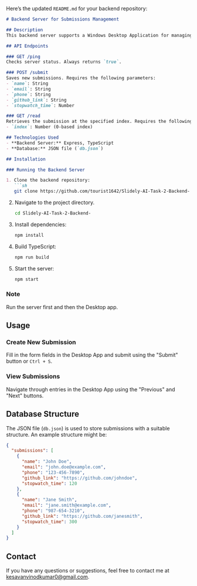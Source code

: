 Here’s the updated `README.md` for your backend repository:

```markdown
# Backend Server for Submissions Management

## Description
This backend server supports a Windows Desktop Application for managing submissions. The server is built using Express with TypeScript and uses a JSON file (`db.json`) as a database to store submissions.

## API Endpoints

### GET /ping
Checks server status. Always returns `true`.

### POST /submit
Saves new submissions. Requires the following parameters:
- `name`: String
- `email`: String
- `phone`: String
- `github_link`: String
- `stopwatch_time`: Number

### GET /read
Retrieves the submission at the specified index. Requires the following query parameter:
- `index`: Number (0-based index)

## Technologies Used
- **Backend Server:** Express, TypeScript
- **Database:** JSON file (`db.json`)

## Installation

### Running the Backend Server

1. Clone the backend repository:
   ```sh
   git clone https://github.com/tourist1642/Slidely-AI-Task-2-Backend-.git
   ```
2. Navigate to the project directory.
   ```sh
   cd Slidely-AI-Task-2-Backend-
   ```
3. Install dependencies:
   ```sh
   npm install
   ```
4. Build TypeScript:
   ```sh
   npm run build
   ```
5. Start the server:
   ```sh
   npm start
   ```

### Note
Run the server first and then the Desktop app.

## Usage

### Create New Submission
Fill in the form fields in the Desktop App and submit using the "Submit" button or `Ctrl + S`.

### View Submissions
Navigate through entries in the Desktop App using the "Previous" and "Next" buttons.

## Database Structure

The JSON file (`db.json`) is used to store submissions with a suitable structure. An example structure might be:

```json
{
  "submissions": [
    {
      "name": "John Doe",
      "email": "john.doe@example.com",
      "phone": "123-456-7890",
      "github_link": "https://github.com/johndoe",
      "stopwatch_time": 120
    },
    {
      "name": "Jane Smith",
      "email": "jane.smith@example.com",
      "phone": "987-654-3210",
      "github_link": "https://github.com/janesmith",
      "stopwatch_time": 300
    }
  ]
}
```

## Contact
If you have any questions or suggestions, feel free to contact me at kesavanvinodkumar0@gmail.com.

